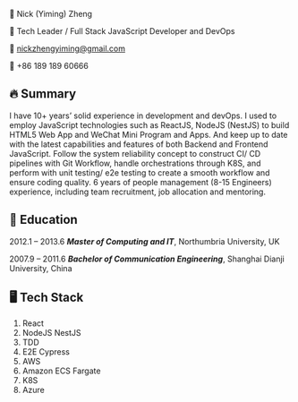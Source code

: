 👨 Nick (Yiming) Zheng 

🚀 Tech Leader / Full Stack JavaScript Developer and DevOps

📧 nickzhengyiming@gmail.com

📱 +86 189 189 60666

## 🔥 Summary
I have 10+ years’ solid experience in development and devOps.
I used to employ JavaScript technologies such as ReactJS, NodeJS (NestJS) to build HTML5 Web App and WeChat Mini Program and Apps. And keep up to date with the latest capabilities and features of both Backend and Frontend JavaScript. Follow the system reliability concept to construct CI/ CD pipelines with Git Workflow, handle orchestrations through K8S, and perform with unit testing/ e2e testing to create a smooth workflow and ensure coding quality.
6 years of people management (8-15 Engineers) experience, including team recruitment, job allocation and mentoring.

## 🏫 Education

2012.1 – 2013.6 ***Master of Computing and IT***, Northumbria University, UK

2007.9 – 2011.6 ***Bachelor of Communication Engineering***, Shanghai Dianji University, China


## 🖥️ Tech Stack
1. React
2. NodeJS NestJS
3. TDD
4. E2E Cypress
5. AWS
6. Amazon ECS Fargate
7. K8S
8. Azure
